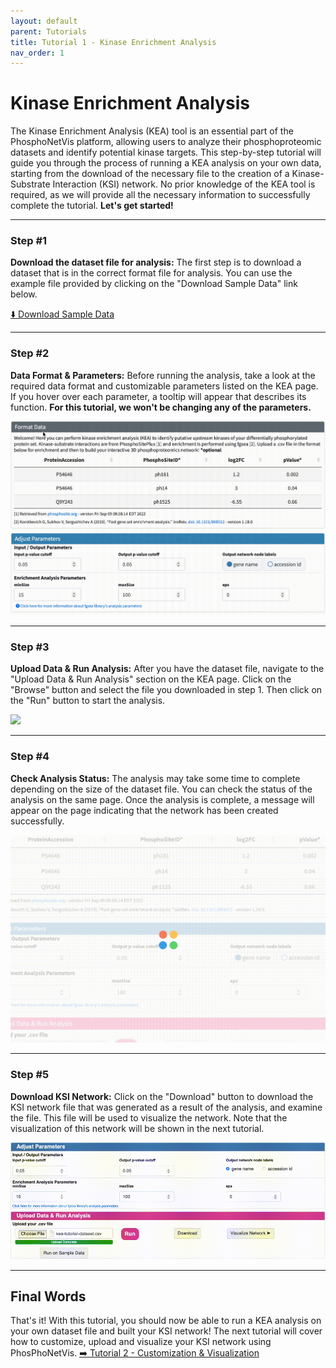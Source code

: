 ```yaml
---
layout: default
parent: Tutorials
title: Tutorial 1 - Kinase Enrichment Analysis
nav_order: 1
---
```


# Kinase Enrichment Analysis

The Kinase Enrichment Analysis (KEA) tool is an essential part of the PhosphoNetVis platform, allowing users to analyze their phosphoproteomic datasets and identify potential kinase targets. This step-by-step tutorial will guide you through the process of running a KEA analysis on your own data, starting from the download of the necessary file to the creation of a Kinase-Substrate Interaction (KSI) network. No prior knowledge of the KEA tool is required, as we will provide all the necessary information to successfully complete the tutorial. **Let's get started!**

***

### Step #1
**Download the dataset file for analysis:** The first step is to download a dataset that is in the correct format file for analysis. You can use the example file provided by clicking on the "Download Sample Data" link below.

<a href="../../assets/tutorial-datasets/kea-tutorial-dataset.csv" download="kea-tutorial-dataset.csv"> ⬇️ Download Sample Data</a>

***

### Step #2
**Data Format & Parameters:** Before running the analysis, take a look at the required data format and customizable parameters listed on the KEA page. If you hover over each parameter, a tooltip will appear that describes its function. **For this tutorial, we won't be changing any of the parameters.**

![](../../assets/images/kea-tutorial/kea-step2.gif)

***

### Step #3

**Upload Data & Run Analysis:** After you have the dataset file, navigate to the "Upload Data & Run Analysis" section on the KEA page. Click on the "Browse" button and select the file you downloaded in step 1. Then click on the "Run" button to start the analysis.

![](../../assets/images/kea-tutorial/kea-step3.gif)

***

### Step #4

**Check Analysis Status:** The analysis may take some time to complete depending on the size of the dataset file. You can check the status of the analysis on the same page. Once the analysis is complete, a message will appear on the page indicating that the network has been created successfully.

![](../../assets/images/kea-tutorial/kea-step4.gif)

***

### Step #5

**Download KSI Network:** Click on the "Download" button to download the KSI network file that was generated as a result of the analysis, and examine the file. This file will be used to visualize the network. Note that the visualization of this network will be shown in the next tutorial.

![](../../assets/images/kea-tutorial/kea-step5.gif)

***
## Final Words

That's it! With this tutorial, you should now be able to run a KEA analysis on your own dataset file and built your KSI network! The next tutorial will cover how to customize, upload and visualize your KSI network using PhosPhoNetVis.  <a href="https://gumuslab.github.io/phosnetvis-docs/docs/tutorials/visualization.html"> ➡️ Tutorial 2 - Customization & Visualization </a>
